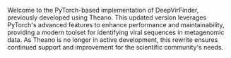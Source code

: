 Welcome to the PyTorch-based implementation of DeepVirFinder, previously developed using Theano. This updated version leverages PyTorch's advanced features to enhance performance and maintainability, providing a modern toolset for identifying viral sequences in metagenomic data. As Theano is no longer in active development, this rewrite ensures continued support and improvement for the scientific community's needs.
